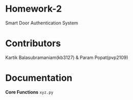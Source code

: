 # Homework-2
Smart Door Authentication System

# Contributors
Kartik Balasubramaniam(kb3127) & Param Popat(pvp2109)

# Documentation
**Core Functions**
```xyz.py```